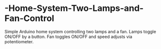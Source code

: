 # -Home-System-Two-Lamps-and-Fan-Control
Simple Arduino home system controlling two lamps and a fan. Lamps toggle ON/OFF by a button. Fan toggles ON/OFF and speed adjusts via potentiometer.
